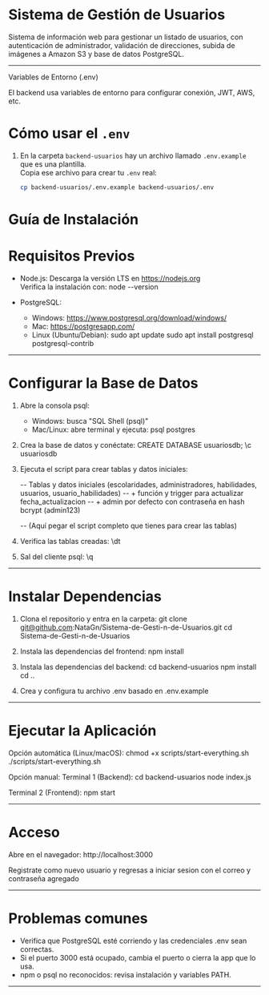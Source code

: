 # Sistema de Gestión de Usuarios

Sistema de información web para gestionar un listado de usuarios, con autenticación de administrador, validación de direcciones, subida de imágenes a Amazon S3 y base de datos PostgreSQL.

---

Variables de Entorno (.env)

El backend usa variables de entorno para configurar conexión, JWT, AWS, etc.

# Cómo usar el `.env`

1. En la carpeta `backend-usuarios` hay un archivo llamado `.env.example` que es una plantilla.  
   Copia ese archivo para crear tu `.env` real:

   ```bash
   cp backend-usuarios/.env.example backend-usuarios/.env


# Guía de Instalación

# Requisitos Previos

- Node.js:
  Descarga la versión LTS en https://nodejs.org  
  Verifica la instalación con:
  node --version

- PostgreSQL:
  - Windows: https://www.postgresql.org/download/windows/
  - Mac: https://postgresapp.com/
  - Linux (Ubuntu/Debian):
    sudo apt update
    sudo apt install postgresql postgresql-contrib

---

# Configurar la Base de Datos

1. Abre la consola psql:
   - Windows: busca "SQL Shell (psql)"
   - Mac/Linux: abre terminal y ejecuta:
     psql postgres

2. Crea la base de datos y conéctate:
   CREATE DATABASE usuariosdb;
   \c usuariosdb

3. Ejecuta el script para crear tablas y datos iniciales:

   -- Tablas y datos iniciales (escolaridades, administradores, habilidades, usuarios, usuario_habilidades)
   -- + función y trigger para actualizar fecha_actualizacion
   -- + admin por defecto con contraseña en hash bcrypt (admin123)

   -- (Aquí pegar el script completo que tienes para crear las tablas)

4. Verifica las tablas creadas:
   \dt

5. Sal del cliente psql:
   \q

---

# Instalar Dependencias

1. Clona el repositorio y entra en la carpeta:
   git clone git@github.com:NataGn/Sistema-de-Gesti-n-de-Usuarios.git
   cd Sistema-de-Gesti-n-de-Usuarios

2. Instala las dependencias del frontend:
   npm install

3. Instala las dependencias del backend:
   cd backend-usuarios
   npm install
   cd ..

4. Crea y configura tu archivo .env basado en .env.example

---

# Ejecutar la Aplicación

Opción automática (Linux/macOS):
chmod +x scripts/start-everything.sh
./scripts/start-everything.sh

Opción manual:
Terminal 1 (Backend):
cd backend-usuarios
node index.js

Terminal 2 (Frontend):
npm start

---

# Acceso

Abre en el navegador:
http://localhost:3000

Registrate como nuevo usuario y regresas a iniciar sesion con el correo y contraseña agregado

---

# Problemas comunes

- Verifica que PostgreSQL esté corriendo y las credenciales .env sean correctas.
- Si el puerto 3000 está ocupado, cambia el puerto o cierra la app que lo usa.
- npm o psql no reconocidos: revisa instalación y variables PATH.

---
